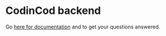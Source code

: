# CodinCod backend

Go [here for documentation](https://github.com/JuiceMitApfelnDrin/KnowledgeBase) and to get your questions answered.
